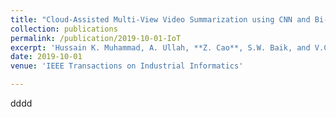 ```yaml
---
title: "Cloud-Assisted Multi-View Video Summarization using CNN and Bi-Directional LSTM"
collection: publications
permalink: /publication/2019-10-01-IoT
excerpt: 'Hussain K. Muhammad, A. Ullah, **Z. Cao**, S.W. Baik, and V.C. de Albuquerqe'
date: 2019-10-01
venue: 'IEEE Transactions on Industrial Informatics'

---
```

dddd
